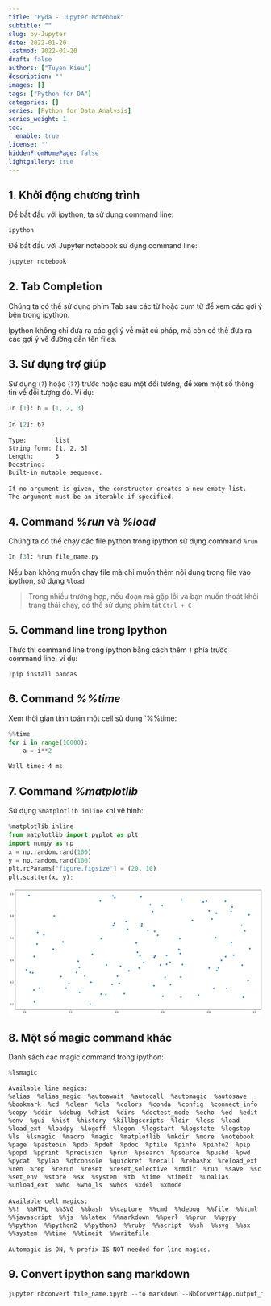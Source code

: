 ```yaml
---
title: "Pyda - Jupyter Notebook"
subtitle: ""
slug: py-Jupyter
date: 2022-01-20
lastmod: 2022-01-20
draft: false
authors: ["Tuyen Kieu"]
description: ""
images: []
tags: ["Python for DA"]
categories: []
series: [Python for Data Analysis]
series_weight: 1
toc:
  enable: true
license: ''  
hiddenFromHomePage: false
lightgallery: true
---
```


<!--more-->

## 1. Khởi động chương trình

Để bắt đầu với ipython, ta sử dụng command line:

```bash
ipython
```

Để bắt đầu với Jupyter notebook sử dụng command line:

```bash
jupyter notebook
```

## 2. Tab Completion

Chúng ta có thể sử dụng phím Tab sau các từ hoặc cụm từ để xem các gợi ý bên trong ipython. 

Ipython không chỉ đưa ra các gợi ý về mặt cú pháp, mà còn có thể đưa ra các gợi ý về đường dẫn tên files.

## 3. Sử dụng trợ giúp

Sử dụng (`?`) hoặc (`??`) trước hoặc sau một đối tượng, để xem một số thông tin về đối tượng đó. Ví dụ:

```python
In [1]: b = [1, 2, 3]

In [2]: b?
```

```
Type:        list
String form: [1, 2, 3]
Length:      3
Docstring:
Built-in mutable sequence.

If no argument is given, the constructor creates a new empty list.
The argument must be an iterable if specified.
```

## 4. Command *%run* và *%load*

Chúng ta có thể chạy các file python trong ipython sử dụng command `%run`

```python
In [3]: %run file_name.py
```

Nếu bạn không muốn chạy file mà chỉ muốn thêm nội dung trong file vào ipython, sử dụng `%load`

> Trong nhiều trường hợp, nếu đoạn mã gặp lỗi và bạn muốn thoát khỏi trạng thái chạy, có thể sử dụng phím tắt `Ctrl + C`

## 5. Command line trong Ipython

Thực thi command line trong ipython bằng cách thêm `!` phía trước command line, ví dụ:

```
!pip install pandas
```

## 6. Command *%%time*

Xem thời gian tính toán một cell sử dụng `%%time:



```python
%%time
for i in range(10000):
    a = i**2
```

    Wall time: 4 ms
    

## 7. Command *%matplotlib*

Sử dụng `%matplotlib inline` khi vẽ hình:


```python
%matplotlib inline
from matplotlib import pyplot as plt
import numpy as np
x = np.random.rand(100)
y = np.random.rand(100)
plt.rcParams["figure.figsize"] = (20, 10)
plt.scatter(x, y);
```


    
![png](./index.vi_4_0.png)
    


## 8. Một số magic command khác

Danh sách các magic command trong ipython:


```python
%lsmagic
```




    Available line magics:
    %alias  %alias_magic  %autoawait  %autocall  %automagic  %autosave  %bookmark  %cd  %clear  %cls  %colors  %conda  %config  %connect_info  %copy  %ddir  %debug  %dhist  %dirs  %doctest_mode  %echo  %ed  %edit  %env  %gui  %hist  %history  %killbgscripts  %ldir  %less  %load  %load_ext  %loadpy  %logoff  %logon  %logstart  %logstate  %logstop  %ls  %lsmagic  %macro  %magic  %matplotlib  %mkdir  %more  %notebook  %page  %pastebin  %pdb  %pdef  %pdoc  %pfile  %pinfo  %pinfo2  %pip  %popd  %pprint  %precision  %prun  %psearch  %psource  %pushd  %pwd  %pycat  %pylab  %qtconsole  %quickref  %recall  %rehashx  %reload_ext  %ren  %rep  %rerun  %reset  %reset_selective  %rmdir  %run  %save  %sc  %set_env  %store  %sx  %system  %tb  %time  %timeit  %unalias  %unload_ext  %who  %who_ls  %whos  %xdel  %xmode
    
    Available cell magics:
    %%!  %%HTML  %%SVG  %%bash  %%capture  %%cmd  %%debug  %%file  %%html  %%javascript  %%js  %%latex  %%markdown  %%perl  %%prun  %%pypy  %%python  %%python2  %%python3  %%ruby  %%script  %%sh  %%svg  %%sx  %%system  %%time  %%timeit  %%writefile
    
    Automagic is ON, % prefix IS NOT needed for line magics.



## 9. Convert ipython sang markdown

```python
jupyter nbconvert file_name.ipynb --to markdown --NbConvertApp.output_files_dir=.
```
